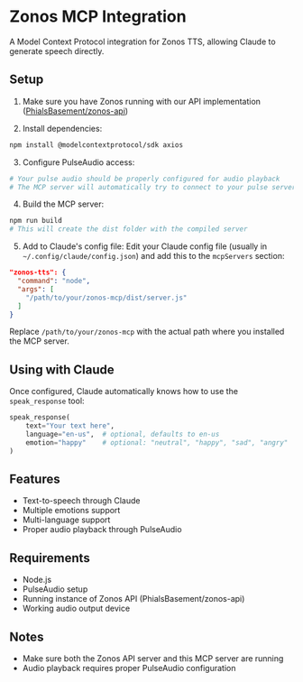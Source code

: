 # Zonos MCP Integration

A Model Context Protocol integration for Zonos TTS, allowing Claude to generate speech directly.

## Setup

1. Make sure you have Zonos running with our API implementation ([PhialsBasement/zonos-api](https://github.com/PhialsBasement/Zonos-API))

2. Install dependencies:
```bash
npm install @modelcontextprotocol/sdk axios
```

3. Configure PulseAudio access:
```bash
# Your pulse audio should be properly configured for audio playback
# The MCP server will automatically try to connect to your pulse server
```

4. Build the MCP server:
```bash
npm run build
# This will create the dist folder with the compiled server
```

5. Add to Claude's config file:
Edit your Claude config file (usually in `~/.config/claude/config.json`) and add this to the `mcpServers` section:

```json
"zonos-tts": {
  "command": "node",
  "args": [
    "/path/to/your/zonos-mcp/dist/server.js"
  ]
}
```

Replace `/path/to/your/zonos-mcp` with the actual path where you installed the MCP server.

## Using with Claude

Once configured, Claude automatically knows how to use the `speak_response` tool:

```python
speak_response(
    text="Your text here",
    language="en-us",  # optional, defaults to en-us
    emotion="happy"    # optional: "neutral", "happy", "sad", "angry"
)
```

## Features

- Text-to-speech through Claude
- Multiple emotions support
- Multi-language support
- Proper audio playback through PulseAudio

## Requirements

- Node.js
- PulseAudio setup
- Running instance of Zonos API (PhialsBasement/zonos-api)
- Working audio output device

## Notes

- Make sure both the Zonos API server and this MCP server are running
- Audio playback requires proper PulseAudio configuration
